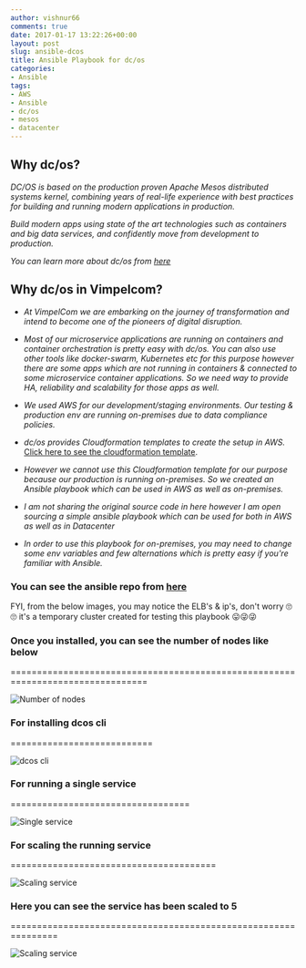 ```yaml
---
author: vishnur66
comments: true
date: 2017-01-17 13:22:26+00:00
layout: post
slug: ansible-dcos
title: Ansible Playbook for dc/os
categories:
- Ansible
tags:
- AWS
- Ansible
- dc/os
- mesos
- datacenter
---
```


## Why dc/os?

*DC/OS is based on the production proven Apache Mesos distributed systems kernel, combining years of real-life experience with best practices for building and running modern applications in production.*

*Build modern apps using state of the art technologies such as containers and big data services, and confidently move from development to production.*

*You can learn more about dc/os from [here](https://github.com/dcos)*

## Why dc/os in Vimpelcom?

* *At VimpelCom we are embarking on the journey of transformation and intend to become one of the pioneers of digital disruption.*

* *Most of our microservice applications are running on containers and container orchestration is pretty easy with dc/os. You can also use other tools like docker-swarm, Kubernetes etc for this purpose however there are some apps which are not running in containers & connected to some microservice container applications. So we need way to provide HA, reliability and scalability for those apps as well.*

* *We used AWS for our development/staging environments. Our testing & production env are running on-premises due to data compliance policies.*

* *dc/os provides Cloudformation templates to create the setup in AWS.* [Click here to see the cloudformation template](https://downloads.dcos.io/dcos/stable/aws.html?_ga=1.118161932.488990590.1483648358).

* *However we cannot use this Cloudformation template for our purpose because our production is running on-premises. So we created an Ansible playbook which can be used in AWS as well as on-premises.*

* *I am not sharing the original source code in here however I am open sourcing a simple ansible playbook which can be used for both in AWS as well as in Datacenter*

* *In order to use this playbook for on-premises, you may need to change some env variables and few alternations which is pretty easy if you're familiar with Ansible.*


### You can see the ansible repo from [here](https://github.com/vishnudxb/ansible-dcos)

FYI, from the below images, you may notice the ELB's & ip's, don't worry 🙄🙄 it's a temporary cluster created for testing this playbook 😛😜😜

### Once you installed, you can see the number of nodes like below
================================================================================

![Number of nodes](/images/nodes.png)


### For installing dcos cli
===========================

![dcos cli](/images/install-cli.png)


### For running a single service
==================================

![Single service](/images/running-1-service.png)


### For scaling the running service
=======================================

![Scaling service](/images/scale-service.png)

### Here you can see the service has been scaled to 5
===============================================================

![Scaling service](/images/running-5-service.png)
